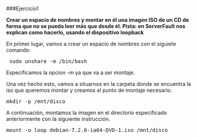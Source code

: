 ###Ejercicio1

**Crear un espacio de nombres y montar en él una imagen ISO de un CD de forma que no se pueda leer más que desde él. Pista: en ServerFault nos explican como hacerlo, usando el dispositivo loopback**

En primer lugar, vamos a crear un espacio de nombres con el siguiete comando:

<pre> sudo unshare -m /bin/bash </pre>

Especificamos la opcion -m ya que va a ser montaje.

Una vez hecho esto, vamos a situarnos en la carpeta donde se encuentra la iso que queremos montar y creamos el punto de montaje necesario.

<pre>mkdir -p /mnt/disco</pre>

A continuación, montamos la imagen en el directorio especificado anteriormente con la siguiente instrucción.

<pre>mount -o loop debian-7.2.0-ia64-DVD-1.iso /mnt/disco</pre>
